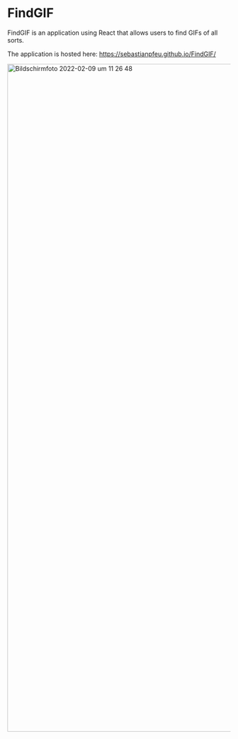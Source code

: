 # FindGIF

FindGIF is an application using React that allows users to find GIFs of all sorts. 

The application is hosted here: https://sebastianpfeu.github.io/FindGIF/

<img width="1508" alt="Bildschirmfoto 2022-02-09 um 11 26 48" src="https://user-images.githubusercontent.com/67929127/153179473-f49cf782-55cc-44f4-8991-076208b5a026.png">

